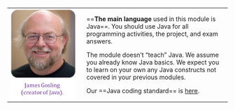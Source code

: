 <table class="two-column-content">
<tr>
<td width="160px">
 <img src="images/JamesGosling.png" width="150px">
</td>
<td>

==**The main language** used in this module is Java==. You should use
Java for all programming activities, the project, and exam answers.

The module doesn’t “teach” Java. We assume you already know Java basics.
We expect you to learn on your own any Java constructs not covered in your previous modules.
    
Our ==Java coding standard== is [here](https://oss-generic.github.io/process/codingStandards/CodingStandard-Java.html).

</td>
</tr>
</table>

